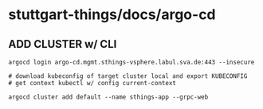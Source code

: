 # stuttgart-things/docs/argo-cd

## ADD CLUSTER w/ CLI

```
argocd login argo-cd.mgmt.sthings-vsphere.labul.sva.de:443 --insecure

# download kubeconfig of target cluster local and export KUBECONFIG
# get context kubectl w/ config current-context

argocd cluster add default --name sthings-app --grpc-web
```
